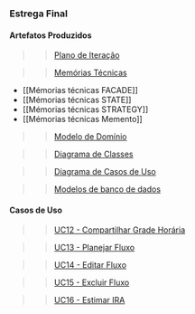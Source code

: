 ### Estrega Final

#### Artefatos Produzidos

>>[Plano de Iteração]()

>>[Memórias Técnicas]()
* [[Mémorias técnicas   FACADE]]
* [[Mémorias técnicas STATE]]
* [[Mémorias técnicas   STRATEGY]]
* [[Mémorias técnicas   Memento]]

>>[Modelo de Domínio]()

>>[Diagrama de Classes](https://github.com/vitornere/partiuformar/wiki/Diagrama-de-Classes-vers%C3%A3o-final)

>>[Diagrama de Casos de Uso](https://github.com/vitornere/partiuformar/wiki/Diagrama-de-Casos-de-Uso-vers%C3%A3o-final)

>>[Modelos de banco de dados]()

#### Casos de Uso

>>[UC12 - Compartilhar Grade Horária](https://github.com/vitornere/partiuformar/wiki/UC12---Compartilhar-Grade-Hor%C3%A1ria)

>>[UC13 - Planejar Fluxo]()

>>[UC14 - Editar Fluxo]()

>>[UC15 - Excluir Fluxo](h)

>>[UC16 - Estimar IRA]()

